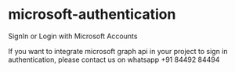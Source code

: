 # microsoft-authentication
SignIn or Login with Microsoft Accounts

If you want to integrate microsoft graph api in your project to sign in authentication, please contact us on whatsapp +91 84492 84494

